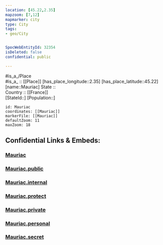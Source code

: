 ```yaml
---
location: [45.22,2.35] 
mapzoom: [7,12] 
mapmarker: city 
type: City
tags:
- geo/City


SpocWebEntityId: 32354
isDeleted: false
confidential: public

---
```

#is_a_/Place  
#is_a_ :: [[Place]] 
[has_place_longitude::2.35] 
[has_place_latitude::45.22] 
[name::Mauriac] 
State ::  
Country :: [[France]]  
[StateId::] 
[Population::] 



```leaflet
id: Mauriac
coordinates: [[Mauriac]] 
markerFile: [[Mauriac]] 
defaultZoom: 11 
maxZoom: 18
```


## Confidential Links & Embeds: 

### [Mauriac](/_Standards/Earth/Continent/Europe/Europe~West/France/regions~France/Auvergne-Rhône-Alpes/departments~Auvergne-Rhône-Alpes/Cantal/communes~Cantal/Mauriac/cities~Mauriac/Mauriac.md) 

### [Mauriac.public](/_public/Earth/Continent/Europe/Europe~West/France/regions~France/Auvergne-Rhône-Alpes/departments~Auvergne-Rhône-Alpes/Cantal/communes~Cantal/Mauriac/cities~Mauriac/Mauriac.public.md) 

### [Mauriac.internal](/_internal/Earth/Continent/Europe/Europe~West/France/regions~France/Auvergne-Rhône-Alpes/departments~Auvergne-Rhône-Alpes/Cantal/communes~Cantal/Mauriac/cities~Mauriac/Mauriac.internal.md) 

### [Mauriac.protect](/_protect/Earth/Continent/Europe/Europe~West/France/regions~France/Auvergne-Rhône-Alpes/departments~Auvergne-Rhône-Alpes/Cantal/communes~Cantal/Mauriac/cities~Mauriac/Mauriac.protect.md) 

### [Mauriac.private](/_private/Earth/Continent/Europe/Europe~West/France/regions~France/Auvergne-Rhône-Alpes/departments~Auvergne-Rhône-Alpes/Cantal/communes~Cantal/Mauriac/cities~Mauriac/Mauriac.private.md) 

### [Mauriac.personal](/_personal/Earth/Continent/Europe/Europe~West/France/regions~France/Auvergne-Rhône-Alpes/departments~Auvergne-Rhône-Alpes/Cantal/communes~Cantal/Mauriac/cities~Mauriac/Mauriac.personal.md) 

### [Mauriac.secret](/_secret/Earth/Continent/Europe/Europe~West/France/regions~France/Auvergne-Rhône-Alpes/departments~Auvergne-Rhône-Alpes/Cantal/communes~Cantal/Mauriac/cities~Mauriac/Mauriac.secret.md)

